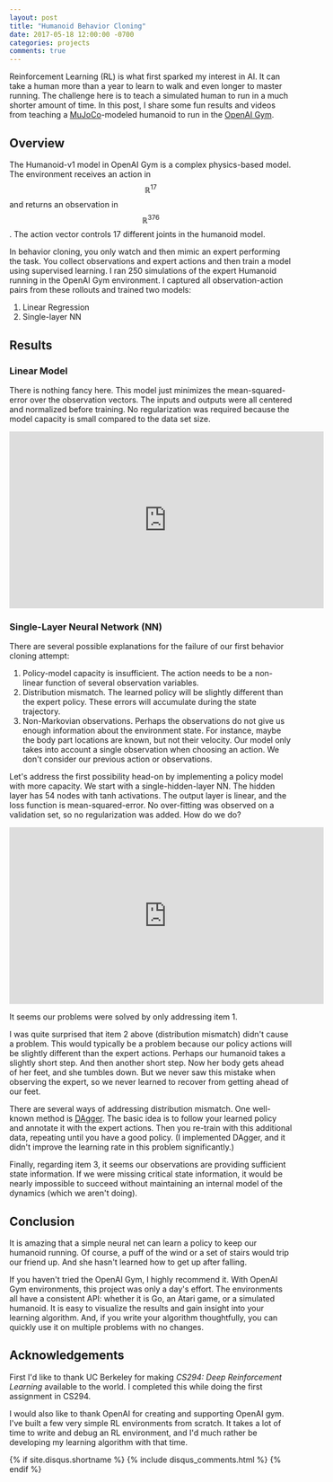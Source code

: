 ```yaml
---
layout: post
title: "Humanoid Behavior Cloning"
date: 2017-05-18 12:00:00 -0700
categories: projects
comments: true
---
```

Reinforcement Learning (RL) is what first sparked my interest in AI. It can take a human more than a year to learn to walk and even longer to master running. The challenge here is to teach a simulated human to run in a much shorter amount of time. In this post, I share some fun results and videos from teaching a [MuJoCo](http://www.mujoco.org/)-modeled humanoid to run in the [OpenAI Gym](https://gym.openai.com/).

## Overview

<script src="https://cdnjs.cloudflare.com/ajax/libs/mathjax/2.7.0/MathJax.js?config=TeX-AMS-MML_HTMLorMML" type="text/javascript"></script>

The Humanoid-v1 model in OpenAI Gym is a complex physics-based model. The environment receives an action in $$\mathbb{R}^{17}$$ and returns an observation in $$\mathbb{R}^{376}$$. The action vector controls 17 different joints in the humanoid model. 

In behavior cloning, you only watch and then mimic an expert performing the task. You collect observations and expert actions and then train a model using supervised learning. I ran 250 simulations of the expert Humanoid running in the OpenAI Gym environment. I captured all observation-action pairs from these rollouts and trained two models:

1. Linear Regression
2. Single-layer NN

## Results

### Linear Model

There is nothing fancy here. This model just minimizes the mean-squared-error over the observation vectors. The inputs and outputs were all centered and normalized before training. No regularization was required because the model capacity is small compared to the data set size. 

<iframe width="560" height="315" src="https://www.youtube.com/embed/gmj45Lmxhy4?rel=0" frameborder="0" allowfullscreen></iframe>

### Single-Layer Neural Network (NN)

There are several possible explanations for the failure of our first behavior cloning attempt:

1. Policy-model capacity is insufficient. The action needs to be a non-linear function of several observation variables.
2. Distribution mismatch. The learned policy will be slightly different than the expert policy. These errors will accumulate during the state trajectory.
3. Non-Markovian observations. Perhaps the observations do not give us enough information about the environment state. For instance, maybe the body part locations are known, but not their velocity. Our model only takes into account a single observation when choosing an action. We don't consider our previous action or observations.

Let's address the first possibility head-on by implementing a policy model with more capacity. We start with a single-hidden-layer NN. The hidden layer has 54 nodes with tanh activations. The output layer is linear, and the loss function is mean-squared-error. No over-fitting was observed on a validation set, so no regularization was added. How do we do?

<iframe width="560" height="315" src="https://www.youtube.com/embed/HRRxu3YYazQ?rel=0" frameborder="0" allowfullscreen></iframe>

It seems our problems were solved by only addressing item 1. 

I was quite surprised that item 2 above (distribution mismatch) didn't cause a problem. This would typically be a problem because our policy actions will be slightly different than the expert actions. Perhaps our humanoid takes a slightly short step. And then another short step. Now her body gets ahead of her feet, and she tumbles down. But we never saw this mistake when observing the expert, so we never learned to recover from getting ahead of our feet.

There are several ways of addressing distribution mismatch. One well-known method is [DAgger](https://arxiv.org/pdf/1011.0686.pdf). The basic idea is to follow your learned policy and annotate it with the expert actions. Then you re-train with this additional data, repeating until you have a good policy. (I implemented DAgger, and it didn't improve the learning rate in this problem significantly.)

Finally, regarding item 3, it seems our observations are providing sufficient state information. If we were missing critical state information, it would be nearly impossible to succeed without maintaining an internal model of the dynamics (which we aren't doing).

## Conclusion

It is amazing that a simple neural net can learn a policy to keep our humanoid running. Of course, a puff of the wind or a set of stairs would trip our friend up. And she hasn't learned how to get up after falling.

If you haven't tried the OpenAI Gym, I highly recommend it. With OpenAI Gym environments, this project was only a day's effort. The environments all have a consistent API: whether it is Go, an Atari game, or a simulated humanoid. It is easy to visualize the results and gain insight into your learning algorithm. And, if you write your algorithm thoughtfully, you can quickly use it on multiple problems with no changes.

## Acknowledgements

First I'd like to thank UC Berkeley for making *CS294: Deep Reinforcement Learning* available to the world. I completed this  while doing the first assignment in CS294.

I would also like to thank OpenAI for creating and supporting OpenAI gym. I've built a few very simple RL environments from scratch. It takes a lot of time to write and debug an RL environment, and I'd much rather be developing my learning algorithm with that time. 

{% if site.disqus.shortname %}
  {% include disqus_comments.html %}
{% endif %}
